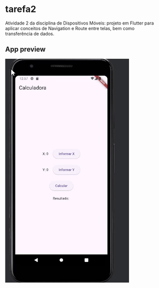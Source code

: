 # tarefa2

Atividade 2 da disciplina de Dispositivos Móveis: projeto em Flutter para aplicar conceitos de Navigation e Route entre telas, bem como transferência de dados.

## App preview

![Demo](assets/tarefa2.gif)
